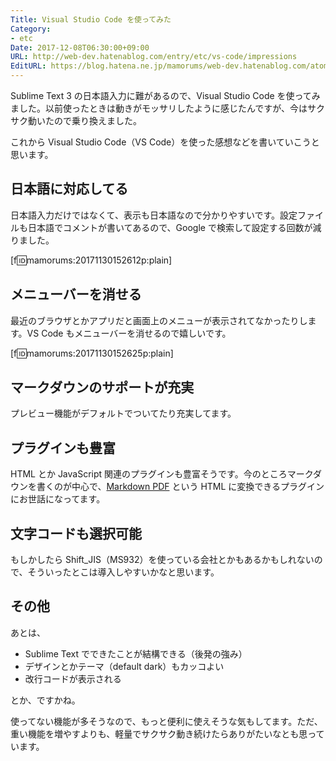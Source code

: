 ```yaml
---
Title: Visual Studio Code を使ってみた
Category:
- etc
Date: 2017-12-08T06:30:00+09:00
URL: http://web-dev.hatenablog.com/entry/etc/vs-code/impressions
EditURL: https://blog.hatena.ne.jp/mamorums/web-dev.hatenablog.com/atom/entry/8599973812322428859
---
```


Sublime Text 3 の日本語入力に難があるので、Visual Studio Code を使ってみました。以前使ったときは動きがモッサリしたように感じたんですが、今はサクサク動いたので乗り換えました。

これから Visual Studio Code（VS Code）を使った感想などを書いていこうと思います。


## 日本語に対応してる
日本語入力だけではなくて、表示も日本語なので分かりやすいです。設定ファイルも日本語でコメントが書いてあるので、Google で検索して設定する回数が減りました。

[f:id:mamorums:20171130152612p:plain]


## メニューバーを消せる
最近のブラウザとかアプリだと画面上のメニューが表示されてなかったりします。VS Code もメニューバーを消せるので嬉しいです。

[f:id:mamorums:20171130152625p:plain]


## マークダウンのサポートが充実
プレビュー機能がデフォルトでついてたり充実してます。


## プラグインも豊富
HTML とか JavaScript 関連のプラグインも豊富そうです。今のところマークダウンを書くのが中心で、[Markdown PDF](https://github.com/yzane/vscode-markdown-pdf) という HTML に変換できるプラグインにお世話になってます。


## 文字コードも選択可能
もしかしたら Shift_JIS（MS932）を使っている会社とかもあるかもしれないので、そういったとこは導入しやすいかなと思います。


## その他
あとは、

- Sublime Text でできたことが結構できる（後発の強み）
- デザインとかテーマ（default dark）もカッコよい
- 改行コードが表示される

とか、ですかね。

使ってない機能が多そうなので、もっと便利に使えそうな気もしてます。ただ、重い機能を増やすよりも、軽量でサクサク動き続けたらありがたいなとも思っています。
